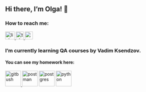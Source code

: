 ## Hi there, I’m Olga! 👋

### How to reach me:

<a href="https://www.linkedin.com/in/olga-k-765272227/" target="_blank" rel="noreferrer"> <img src="https://user-images.githubusercontent.com/94904134/150668220-91183859-2035-4054-b70f-a5ea669c3ede.png" alt="linkedin" width="30" height="25"/> </a>
<a href="https://t.me/olga_kontush" target="_blank" rel="noreferrer"> <img src="https://upload.wikimedia.org/wikipedia/commons/thumb/8/83/Telegram_2019_Logo.svg/768px-Telegram_2019_Logo.svg.png" alt="telegram" width="25" height="25"/> </a>
<a href="https://mail.google.com/mail/u/0/#inbox" target="_blank" rel="noreferrer"> <img src="https://icon-library.com/images/gmail-icon-svg/gmail-icon-svg-12.jpg" alt="gmail" width="25" height="25"/> </a>

### I’m currently learning QA courses by Vadim Ksendzov.

#### You can see my homework here:

<a href="https://github.com/olghotin/Course_QA" target="_blank" rel="noreferrer"> <img src="https://user-images.githubusercontent.com/94904134/150668408-17597513-4eb9-4169-bd5d-73ee47b22d2f.png" alt="gitbush" width="50" height="50"/> </a>
<a href="https://github.com/olghotin/Postman" target="_blank" rel="noreferrer"> <img src="https://seeklogo.com/images/P/postman-logo-0087CA0D15-seeklogo.com.png" alt="postman" width="50" height="50"/></a> 
<a href="https://github.com/olghotin/SQL" target="_blank" rel="noreferrer"> <img src="https://upload.wikimedia.org/wikipedia/commons/thumb/2/29/Postgresql_elephant.svg/233px-Postgresql_elephant.svg.png" alt="postgres" width="50" height="50"/></a> 
<a href="https://github.com/olghotin/Python" target="_blank" rel="noreferrer"> <img src="https://seeklogo.com/images/P/python-logo-C50EED1930-seeklogo.com.png" alt="python" width="50" height="50"/> </a>

<!--
**olghotin/olghotin** is a ✨ _special_ ✨ repository because its `README.md` (this file) appears on your GitHub profile.

Here are some ideas to get you started:

- 🔭 I’m currently working on ...
- 🌱 I’m currently learning QA courses by Vadim Ksendzov
- 👯 I’m looking to collaborate on ...
- 🤔 I’m looking for help with ...
- 💬 Ask me about ...
- 📫 How to reach me: olga_hotin@mail.ru
- 😄 Pronouns: ...
- ⚡ Fun fact: ...
-->

